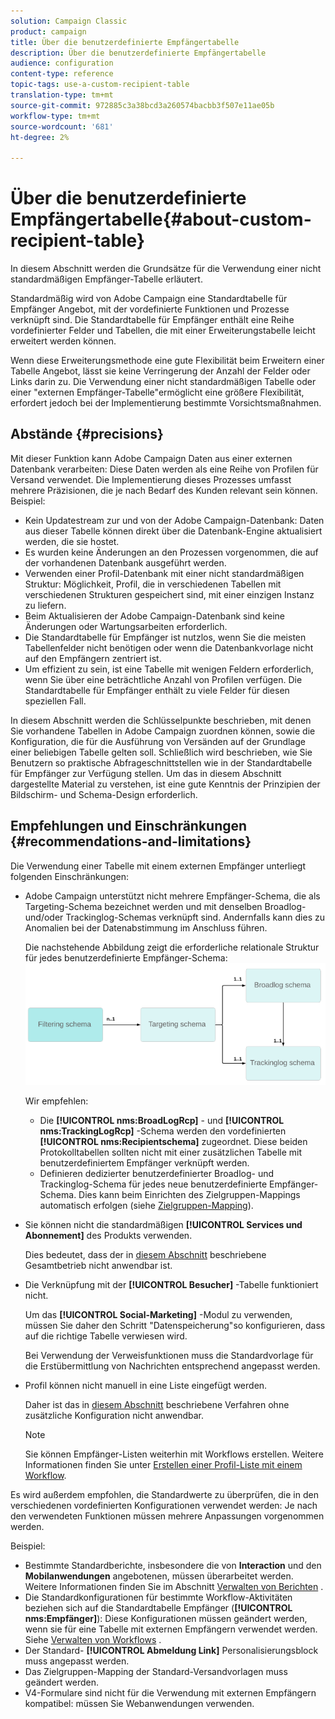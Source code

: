 ```yaml
---
solution: Campaign Classic
product: campaign
title: Über die benutzerdefinierte Empfängertabelle
description: Über die benutzerdefinierte Empfängertabelle
audience: configuration
content-type: reference
topic-tags: use-a-custom-recipient-table
translation-type: tm+mt
source-git-commit: 972885c3a38bcd3a260574bacbb3f507e11ae05b
workflow-type: tm+mt
source-wordcount: '681'
ht-degree: 2%

---
```



# Über die benutzerdefinierte Empfängertabelle{#about-custom-recipient-table}

In diesem Abschnitt werden die Grundsätze für die Verwendung einer nicht standardmäßigen Empfänger-Tabelle erläutert.

Standardmäßig wird von Adobe Campaign eine Standardtabelle für Empfänger Angebot, mit der vordefinierte Funktionen und Prozesse verknüpft sind. Die Standardtabelle für Empfänger enthält eine Reihe vordefinierter Felder und Tabellen, die mit einer Erweiterungstabelle leicht erweitert werden können.

Wenn diese Erweiterungsmethode eine gute Flexibilität beim Erweitern einer Tabelle Angebot, lässt sie keine Verringerung der Anzahl der Felder oder Links darin zu. Die Verwendung einer nicht standardmäßigen Tabelle oder einer &quot;externen Empfänger-Tabelle&quot;ermöglicht eine größere Flexibilität, erfordert jedoch bei der Implementierung bestimmte Vorsichtsmaßnahmen.

## Abstände {#precisions}

Mit dieser Funktion kann Adobe Campaign Daten aus einer externen Datenbank verarbeiten: Diese Daten werden als eine Reihe von Profilen für Versand verwendet. Die Implementierung dieses Prozesses umfasst mehrere Präzisionen, die je nach Bedarf des Kunden relevant sein können. Beispiel:

* Kein Updatestream zur und von der Adobe Campaign-Datenbank: Daten aus dieser Tabelle können direkt über die Datenbank-Engine aktualisiert werden, die sie hostet.
* Es wurden keine Änderungen an den Prozessen vorgenommen, die auf der vorhandenen Datenbank ausgeführt werden.
* Verwenden einer Profil-Datenbank mit einer nicht standardmäßigen Struktur: Möglichkeit, Profil, die in verschiedenen Tabellen mit verschiedenen Strukturen gespeichert sind, mit einer einzigen Instanz zu liefern.
* Beim Aktualisieren der Adobe Campaign-Datenbank sind keine Änderungen oder Wartungsarbeiten erforderlich.
* Die Standardtabelle für Empfänger ist nutzlos, wenn Sie die meisten Tabellenfelder nicht benötigen oder wenn die Datenbankvorlage nicht auf den Empfängern zentriert ist.
* Um effizient zu sein, ist eine Tabelle mit wenigen Feldern erforderlich, wenn Sie über eine beträchtliche Anzahl von Profilen verfügen. Die Standardtabelle für Empfänger enthält zu viele Felder für diesen speziellen Fall.

In diesem Abschnitt werden die Schlüsselpunkte beschrieben, mit denen Sie vorhandene Tabellen in Adobe Campaign zuordnen können, sowie die Konfiguration, die für die Ausführung von Versänden auf der Grundlage einer beliebigen Tabelle gelten soll. Schließlich wird beschrieben, wie Sie Benutzern so praktische Abfrageschnittstellen wie in der Standardtabelle für Empfänger zur Verfügung stellen. Um das in diesem Abschnitt dargestellte Material zu verstehen, ist eine gute Kenntnis der Prinzipien der Bildschirm- und Schema-Design erforderlich.

## Empfehlungen und Einschränkungen       {#recommendations-and-limitations}

Die Verwendung einer Tabelle mit einem externen Empfänger unterliegt folgenden Einschränkungen:

* Adobe Campaign unterstützt nicht mehrere Empfänger-Schema, die als Targeting-Schema bezeichnet werden und mit denselben Broadlog- und/oder Trackinglog-Schemas verknüpft sind. Andernfalls kann dies zu Anomalien bei der Datenabstimmung im Anschluss führen.

   Die nachstehende Abbildung zeigt die erforderliche relationale Struktur für jedes benutzerdefinierte Empfänger-Schema:
   ![](assets/custom_recipient_limitation.png)

   Wir empfehlen:

   * Die **[!UICONTROL nms:BroadLogRcp]** - und **[!UICONTROL nms:TrackingLogRcp]** -Schema werden den vordefinierten **[!UICONTROL nms:Recipientschema]** zugeordnet. Diese beiden Protokolltabellen sollten nicht mit einer zusätzlichen Tabelle mit benutzerdefiniertem Empfänger verknüpft werden.
   * Definieren dedizierter benutzerdefinierter Broadlog- und Trackinglog-Schema für jedes neue benutzerdefinierte Empfänger-Schema. Dies kann beim Einrichten des Zielgruppen-Mappings automatisch erfolgen (siehe [Zielgruppen-Mapping](../../configuration/using/target-mapping.md)).

* Sie können nicht die standardmäßigen **[!UICONTROL Services und Abonnement]** des Produkts verwenden.

   Dies bedeutet, dass der in [diesem Abschnitt](../../delivery/using/managing-subscriptions.md) beschriebene Gesamtbetrieb nicht anwendbar ist.

* Die Verknüpfung mit der **[!UICONTROL Besucher]** -Tabelle funktioniert nicht.

   Um das **[!UICONTROL Social-Marketing]** -Modul zu verwenden, müssen Sie daher den Schritt &quot;Datenspeicherung&quot;so konfigurieren, dass auf die richtige Tabelle verwiesen wird.

   Bei Verwendung der Verweisfunktionen muss die Standardvorlage für die Erstübermittlung von Nachrichten entsprechend angepasst werden.

* Profil können nicht manuell in eine Liste eingefügt werden.

   Daher ist das in [diesem Abschnitt](../../platform/using/creating-and-managing-lists.md) beschriebene Verfahren ohne zusätzliche Konfiguration nicht anwendbar.

   >[!NOTE]
   >
   >Sie können Empfänger-Listen weiterhin mit Workflows erstellen. Weitere Informationen finden Sie unter [Erstellen einer Profil-Liste mit einem Workflow](../../configuration/using/creating-a-profile-list-with-a-workflow.md).

Es wird außerdem empfohlen, die Standardwerte zu überprüfen, die in den verschiedenen vordefinierten Konfigurationen verwendet werden: Je nach den verwendeten Funktionen müssen mehrere Anpassungen vorgenommen werden.

Beispiel:

* Bestimmte Standardberichte, insbesondere die von **Interaction** und den **Mobilanwendungen** angebotenen, müssen überarbeitet werden. Weitere Informationen finden Sie im Abschnitt [Verwalten von Berichten](../../configuration/using/managing-reports.md) .
* Die Standardkonfigurationen für bestimmte Workflow-Aktivitäten beziehen sich auf die Standardtabelle Empfänger (**[!UICONTROL nms:Empfänger]**): Diese Konfigurationen müssen geändert werden, wenn sie für eine Tabelle mit externen Empfängern verwendet werden. Siehe [Verwalten von Workflows](../../configuration/using/managing-workflows.md) .
* Der Standard- **[!UICONTROL Abmeldung Link]** Personalisierungsblock muss angepasst werden.
* Das Zielgruppen-Mapping der Standard-Versandvorlagen muss geändert werden.
* V4-Formulare sind nicht für die Verwendung mit externen Empfängern kompatibel: müssen Sie Webanwendungen verwenden.

